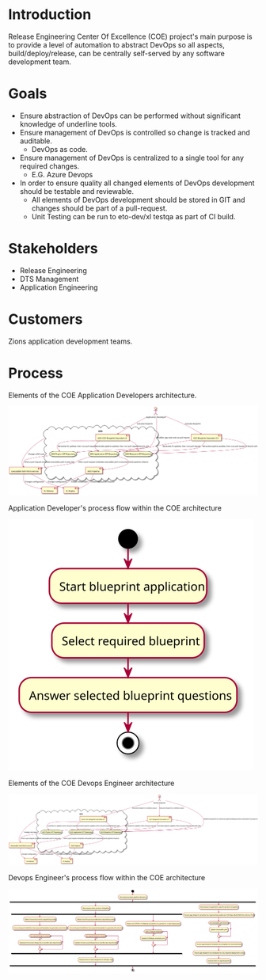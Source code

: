 # Introduction

Release Engineering Center Of Excellence (COE) project's main purpose is to provide a level of automation 
to abstract DevOps so all aspects, build/deploy/release, can be centrally self-served by any software 
development team.  

# Goals

- Ensure abstraction of DevOps can be performed without significant knowledge of underline 
  tools.
- Ensure management of DevOps is controlled so change is tracked and auditable.
    - DevOps as code.
- Ensure management of DevOps is centralized to a single tool for any required changes.
    - E.G. Azure Devops
- In order to ensure quality all changed elements of DevOps development should be testable and reviewable.
    - All elements of DevOps development should be stored in GIT and changes should 
    be part of a pull-request. 
    - Unit Testing can be run to eto-dev/xl testqa as part of CI build.

# Stakeholders

- Release Engineering
- DTS Management
- Application Engineering

# Customers

Zions application development teams.

# Process

Elements of the COE Application Developers architecture.

![COE Application Developer Process Components](COE_AD_Process_components.svg)

Application Developer's process flow within the COE architecture

![COE Application Developer Development Activities](COE_AD_Process_activities.svg)

Elements of the COE Devops Engineer architecture

![COE Devops Engineer Process Components](COE_DE_Process_components.svg)

Devops Engineer's process flow within the COE architecture

![COE Devops Engineer Development Activities](COE_DE_Process_activities.svg)

<div hidden>
```{r, include=FALSE}
@startuml COE_AD_Process_components.svg
actor AD as "Application Developer"
component ADOBPECLI as "COE Blueprint Execution CLI"
component BPMS as "Executable Yaml Micro-service"
cloud ADO {
    component ADOBPEUI as "ADO COE Blueprint Execution UI"
    component ADOP as "ADO Pipeline"
    storage GITBP as "ADO Blueprint GIT Repository"
    storage GITPROJECT as "ADO Project GIT Repository"
    storage GITAPP as "ADO Application GIT Repository"
}
AD -do-> ADOBPECLI: Executes blueprint
AD -do-> ADOBPEUI: Executes blueprint
AD -do-> GITAPP: Modifies app code and run pull request
ADOBPECLI -do-> GITBP: Interacts with
ADOBPECLI -do-> GITPROJECT: Generates XL updates, then runs pull request
ADOBPECLI -do-> GITAPP: Generates pipeline updates, then runs pull request
ADOBPEUI -do-> GITBP: Interacts with
ADOBPEUI -do-> GITPROJECT: Generates XL updates, then runs pull request
ADOBPEUI -do-> GITAPP: Generates pipeline updates, then runs pull request
component XLR as "XL Release"
component XLD as "XL Deploy"

GITPROJECT -do-> BPMS: When a pull request completes executable yaml is executed.
GITAPP -do-> BPMS: When a pull request completes executable yaml is executed.
GITAPP -do-> ADOP: Starts pipeline instance
ADOP -do-> XLD:  Creates application instance
ADOP -do-> XLR:  Creates release plan

BPMS -up- ADO: Changes ADO state.
BPMS -do-> XLD: Changes configuration
BPMS -do-> XLR: Changes configuration
@enduml

@startuml COE_AD_Process_activities.svg
start
:Start blueprint application;
:Select required blueprint;
:Answer selected blueprint questions;
stop
@enduml


@startuml COE_DE_Process_components.svg
actor DE as "Devops Engineer"
component ADOBPECLI as "COE Blueprint Execution CLI"
component BPMS as "Executable Yaml Micro-service"
cloud ADO {
    component ADOBPEUI as "ADO COE Blueprint Execution UI"
    component ADOP as "ADO Pipeline"
    storage GITBP as "ADO Blueprint GIT Repository"
    storage GITPROJECT as "ADO Project GIT Repository"
    storage GITAPP as "ADO Application GIT Repository"
}
component XLR as "XL Release"
component XLD as "XL Deploy"

DE -do-> GITBP: Modifies Blueprints to customize pipeline/deploy/release automation to project needs
DE -do-> ADOBPECLI: Executes blueprint to validate output
DE -do-> ADOBPEUI: Executes blueprint to validate output
ADOBPECLI -do-> GITBP: Interacts with
ADOBPECLI -do-> GITPROJECT: Generates XL updates, then runs pull request
ADOBPECLI -do-> GITAPP: Generates pipeline updates, then runs pull request
ADOBPEUI -do-> GITBP: Interacts with
ADOBPEUI -do-> GITPROJECT: Generates XL updates, then runs pull request
ADOBPEUI -do-> GITAPP: Generates pipeline updates, then runs pull request

GITPROJECT -do-> BPMS: When a pull request completes executable yaml is executed.
GITAPP -do-> BPMS: When a pull request completes executable yaml is executed.
GITAPP -do-> ADOP: Starts pipeline instance
ADOP -do-> XLD:  Creates application instance
ADOP -do-> XLR:  Creates release plan

BPMS -up- ADO: Changes ADO state.
BPMS -do-> XLD: Changes configuration
BPMS -do-> XLR: Changes configuration
@enduml

@startuml COE_DE_Process_activities.svg
start
:Decompose project pipeline elements;
fork
  :Decompose static portions of pipeline;
  fork
    :Determine environments required by project;
    :Ensure blueprint definition has required templates to generate environments;
    if (has required blueprint templates) then (no)
       :Update environment blueprints to handle new requirements;
    endif
  fork again
    :Determine infrustructure elements required by project;
    :Ensure blueprint definition has required templates to generate infrustructure;
    if (has required blueprint templates) then (no)
       :Update infrustructure blueprints to handle new requirements;
    endif
  fork again
    :Determine CI/CD or XL Release templates are update for a valid release plan;
    if (valid XL Release templates) then (no)
       :Update XL Release template yaml;
    endif
  end fork
  :Execute test on static blueprints to 'devops' repo;
fork again
  :Decompose to application specific portions of pipeline;
    :Ensure app blueprint template has required executable yaml Git Repo, Build Definition, Branch Policy;
    if (has executable yaml elements) then (no)
       :Update executable yaml;
    endif
    :Ensure app blueprint template has templates for build definitions;
    :Ensure app blueprint has templates for any required deployment scripts;
    :Execute tests on app blueprints;
end fork

stop
@enduml
```
</div>


# Risks

- Learning curve.
- Complexity of training.
- Potential for customer to make changes that fail pipeline.
- Actual complexity of a unit test solution for pipeline code.
- Alternate project requirements.
- Drive to simplify customer usage will raise complexity and lower potential flexibility of solution.

# Gaps

- **5** [Usability](https://dev.azure.com/zionseto/DTS/_workitems/edit/970959) 
    - [Central UI to manage and execute blueprints](https://dev.azure.com/zionseto/DTS/_workitems/edit/1511763)
    - **2** Ensure XL CLI is wrapped and handling of blueprint locations is automated/wrapped. **Eric**
- **3** [Training](https://dev.azure.com/zionseto/DTS/_workitems/edit/972901)
    - No training material  ??
    - Team coaching on extending ADO, XLs and adding micro-services.  **Eric** & **James**
    - **1** **Not enough actual usage collateral for samples/examples.**  **James** & **Ashwin**
- **4** [Testing](https://dev.azure.com/zionseto/DTS/_workitems/edit/970967) 
    - No defined test methodology
    - No defined test architecture  **Eric**
    - No stub method  **James**
- **1** [Provisioning](https://dev.azure.com/zionseto/DTS/_workitems/edit/970404) - **not far off, but needs a little more attention and recipe to use.**  **James**
    - Service Connections
        - All projects
        - Need strategy        
    - Service Hooks
    - Change Requests - In Scope??
        - Firewall
- **2** [Secrets Management](https://dev.azure.com/zionseto/DTS/_workitems/edit/1510636) - **Vault host needs to be setup to be more production ready.**  **Brian**
    - We should be able to lookup against multiple paths 
    for executions.
- **5** [Audit & Traceability](https://dev.azure.com/zionseto/DTS/_workitems/edit/970959)  ???
    - Enable feedback to ADO Release work item on status of a release.  **Ashwin**
- **2** Project provisioning at detection of a ADO project being set to be a development project

# Timeline